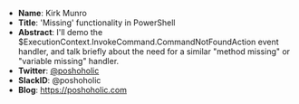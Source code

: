 * **Name**: Kirk Munro
* **Title**: 'Missing' functionality in PowerShell
* **Abstract**: I'll demo the $ExecutionContext.InvokeCommand.CommandNotFoundAction event handler, and talk briefly about the need for a similar "method missing" or "variable missing" handler.
* **Twitter**: [@poshoholic](https://twitter.com/poshoholic)
* **SlackID**: @poshoholic
* **Blog**: https://poshoholic.com
